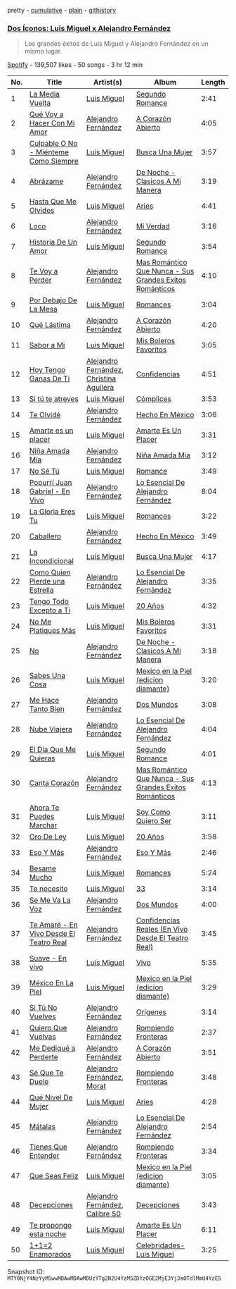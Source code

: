 pretty - [cumulative](/playlists/cumulative/37i9dQZF1DWSXkKR3NnPZR.md) - [plain](/playlists/plain/37i9dQZF1DWSXkKR3NnPZR) - [githistory](https://github.githistory.xyz/mackorone/spotify-playlist-archive/blob/main/playlists/plain/37i9dQZF1DWSXkKR3NnPZR)

### [Dos Íconos: Luis Miguel x Alejandro Fernández](https://open.spotify.com/playlist/37i9dQZF1DWSXkKR3NnPZR)

> Los grandes éxitos de Luis Miguel y Alejandro Fernández en un mismo lugar.

[Spotify](https://open.spotify.com/user/spotify) - 139,507 likes - 50 songs - 3 hr 12 min

| No. | Title | Artist(s) | Album | Length |
|---|---|---|---|---|
| 1 | [La Media Vuelta](https://open.spotify.com/track/1lKI9y1DL6QnYTZguVmACX) | [Luis Miguel](https://open.spotify.com/artist/2nszmSgqreHSdJA3zWPyrW) | [Segundo Romance](https://open.spotify.com/album/2e6Hp6xaTbUDVzcGLNTHm0) | 2:41 |
| 2 | [Qué Voy a Hacer Con Mi Amor](https://open.spotify.com/track/5JpOkusDXbxrcPj1Kd0O2Q) | [Alejandro Fernández](https://open.spotify.com/artist/6sq1yF0OZEWA4xoXVKW1L9) | [A Corazón Abierto](https://open.spotify.com/album/1MTvtQtk1V2gqCNxnu5cNA) | 4:05 |
| 3 | [Culpable O No \- Miénteme Como Siempre](https://open.spotify.com/track/7BwxbmYFy0l3ROHDjV2c14) | [Luis Miguel](https://open.spotify.com/artist/2nszmSgqreHSdJA3zWPyrW) | [Busca Una Mujer](https://open.spotify.com/album/6JSqwckfTYWbJj4R1fdOOo) | 3:57 |
| 4 | [Abrázame](https://open.spotify.com/track/4bc94CmMRBdAHPbIigr4mj) | [Alejandro Fernández](https://open.spotify.com/artist/6sq1yF0OZEWA4xoXVKW1L9) | [De Noche \- Clasicos A Mi Manera](https://open.spotify.com/album/7A8jjPIYtiY0ZXhzmd9Oms) | 3:19 |
| 5 | [Hasta Que Me Olvides](https://open.spotify.com/track/6vPAmoERUMRoTZaCCSWQ12) | [Luis Miguel](https://open.spotify.com/artist/2nszmSgqreHSdJA3zWPyrW) | [Aries](https://open.spotify.com/album/6UFAOiLDzOOt75eJhrhFNC) | 4:41 |
| 6 | [Loco](https://open.spotify.com/track/1tQYNmqyChbjXyZqOkto7s) | [Alejandro Fernández](https://open.spotify.com/artist/6sq1yF0OZEWA4xoXVKW1L9) | [Mi Verdad](https://open.spotify.com/album/1HYorOzh8yVdEsprLTnlyE) | 3:16 |
| 7 | [Historia De Un Amor](https://open.spotify.com/track/6av3uLAacGG7c9fjshWmuH) | [Luis Miguel](https://open.spotify.com/artist/2nszmSgqreHSdJA3zWPyrW) | [Segundo Romance](https://open.spotify.com/album/2e6Hp6xaTbUDVzcGLNTHm0) | 3:54 |
| 8 | [Te Voy a Perder](https://open.spotify.com/track/0Mp1XuQz36h46H3UXja0zw) | [Alejandro Fernández](https://open.spotify.com/artist/6sq1yF0OZEWA4xoXVKW1L9) | [Mas Romántico Que Nunca \- Sus Grandes Exitos Románticos](https://open.spotify.com/album/2TBD76ifIFJGhj8AsHF3xb) | 4:10 |
| 9 | [Por Debajo De La Mesa](https://open.spotify.com/track/1livAifXh1DMv25kTfFFHR) | [Luis Miguel](https://open.spotify.com/artist/2nszmSgqreHSdJA3zWPyrW) | [Romances](https://open.spotify.com/album/5bCqJHjSlxroHQdR8i8Qvo) | 3:04 |
| 10 | [Qué Lástima](https://open.spotify.com/track/5mqhPFVGkCJ67BtEL52pJW) | [Alejandro Fernández](https://open.spotify.com/artist/6sq1yF0OZEWA4xoXVKW1L9) | [A Corazón Abierto](https://open.spotify.com/album/1MTvtQtk1V2gqCNxnu5cNA) | 4:20 |
| 11 | [Sabor a Mi](https://open.spotify.com/track/6FplxvL2eaAd21QDPSp7M0) | [Luis Miguel](https://open.spotify.com/artist/2nszmSgqreHSdJA3zWPyrW) | [Mis Boleros Favoritos](https://open.spotify.com/album/0KxKUvK8sDRyvmGN8uMdx2) | 3:05 |
| 12 | [Hoy Tengo Ganas De Ti](https://open.spotify.com/track/0qO4GfXADY9QfgcgtrasT9) | [Alejandro Fernández](https://open.spotify.com/artist/6sq1yF0OZEWA4xoXVKW1L9), [Christina Aguilera](https://open.spotify.com/artist/1l7ZsJRRS8wlW3WfJfPfNS) | [Confidencias](https://open.spotify.com/album/3g2uS0IsIdaKqRiBSFrbBk) | 4:51 |
| 13 | [Si tú te atreves](https://open.spotify.com/track/4tljir1112UOLjqP2lXn4J) | [Luis Miguel](https://open.spotify.com/artist/2nszmSgqreHSdJA3zWPyrW) | [Cómplices](https://open.spotify.com/album/0PsSywVZE4qeOPBNiSj4Hz) | 3:53 |
| 14 | [Te Olvidé](https://open.spotify.com/track/0zRc5cHuMrulujN8t1XbYE) | [Alejandro Fernández](https://open.spotify.com/artist/6sq1yF0OZEWA4xoXVKW1L9) | [Hecho En México](https://open.spotify.com/album/6pbAg7ucQDM2j47aCaxpMI) | 3:06 |
| 15 | [Amarte es un placer](https://open.spotify.com/track/4lQWZGUrquRfH9se6nlmp3) | [Luis Miguel](https://open.spotify.com/artist/2nszmSgqreHSdJA3zWPyrW) | [Amarte Es Un Placer](https://open.spotify.com/album/59hPa94rgOLoOBKHz98i7n) | 3:31 |
| 16 | [Niña Amada Mía](https://open.spotify.com/track/7D9vpiy6FdXDx53fP1ioD7) | [Alejandro Fernández](https://open.spotify.com/artist/6sq1yF0OZEWA4xoXVKW1L9) | [Niña Amada Mia](https://open.spotify.com/album/3TVNw5Xt1czL5ZnQ9A5kzM) | 3:12 |
| 17 | [No Sé Tú](https://open.spotify.com/track/2DAsLftcRKP3iarCPmI1RY) | [Luis Miguel](https://open.spotify.com/artist/2nszmSgqreHSdJA3zWPyrW) | [Romance](https://open.spotify.com/album/4MjzdTkEmTwPAlVwDSSivP) | 3:49 |
| 18 | [Popurrí Juan Gabriel \- En Vivo](https://open.spotify.com/track/0rrhbg6KmRfAFZ7owKroiv) | [Alejandro Fernández](https://open.spotify.com/artist/6sq1yF0OZEWA4xoXVKW1L9) | [Lo Esencial De Alejandro Fernández](https://open.spotify.com/album/03RyWnTLH0JFemkDOp0nGi) | 8:04 |
| 19 | [La Gloria Eres Tu](https://open.spotify.com/track/0toNfHRTPmbsHi63G7Vgdz) | [Luis Miguel](https://open.spotify.com/artist/2nszmSgqreHSdJA3zWPyrW) | [Romances](https://open.spotify.com/album/5bCqJHjSlxroHQdR8i8Qvo) | 3:22 |
| 20 | [Caballero](https://open.spotify.com/track/6jrK6Y8d9tvjAjurI4W99u) | [Alejandro Fernández](https://open.spotify.com/artist/6sq1yF0OZEWA4xoXVKW1L9) | [Hecho En México](https://open.spotify.com/album/6pbAg7ucQDM2j47aCaxpMI) | 3:49 |
| 21 | [La Incondicional](https://open.spotify.com/track/6F9yAYUaNbUhdlQyt5uZ3b) | [Luis Miguel](https://open.spotify.com/artist/2nszmSgqreHSdJA3zWPyrW) | [Busca Una Mujer](https://open.spotify.com/album/6JSqwckfTYWbJj4R1fdOOo) | 4:17 |
| 22 | [Como Quien Pierde una Estrella](https://open.spotify.com/track/7rayH7w0DFOWTZ9LZaKL3G) | [Alejandro Fernández](https://open.spotify.com/artist/6sq1yF0OZEWA4xoXVKW1L9) | [Lo Esencial De Alejandro Fernández](https://open.spotify.com/album/03RyWnTLH0JFemkDOp0nGi) | 3:35 |
| 23 | [Tengo Todo Excepto a Ti](https://open.spotify.com/track/27XboT5Wb8VOn7A0heo3Ei) | [Luis Miguel](https://open.spotify.com/artist/2nszmSgqreHSdJA3zWPyrW) | [20 Años](https://open.spotify.com/album/3D9NENGfg4DFmYJrEaxRHd) | 4:32 |
| 24 | [No Me Platiques Más](https://open.spotify.com/track/11x1jx2HdzyjXgB31WAEkG) | [Luis Miguel](https://open.spotify.com/artist/2nszmSgqreHSdJA3zWPyrW) | [Mis Boleros Favoritos](https://open.spotify.com/album/0KxKUvK8sDRyvmGN8uMdx2) | 3:31 |
| 25 | [No](https://open.spotify.com/track/5EIGTiQSk0WCwwBvvbciJT) | [Alejandro Fernández](https://open.spotify.com/artist/6sq1yF0OZEWA4xoXVKW1L9) | [De Noche \- Clasicos A Mi Manera](https://open.spotify.com/album/7A8jjPIYtiY0ZXhzmd9Oms) | 3:18 |
| 26 | [Sabes Una Cosa](https://open.spotify.com/track/21Ullb4TU8qMsQd0Iselng) | [Luis Miguel](https://open.spotify.com/artist/2nszmSgqreHSdJA3zWPyrW) | [Mexico en la Piel \(edicion diamante\)](https://open.spotify.com/album/41VfVz6sKvbm1yCbqAlwfM) | 3:20 |
| 27 | [Me Hace Tanto Bien](https://open.spotify.com/track/3pJmw2cOLaMNwmyTUlEuLX) | [Alejandro Fernández](https://open.spotify.com/artist/6sq1yF0OZEWA4xoXVKW1L9) | [Dos Mundos](https://open.spotify.com/album/65go3XkEnCQoFByHvFLcDD) | 3:08 |
| 28 | [Nube Viajera](https://open.spotify.com/track/6L4fL5BzvvkDLTHs67Uqo6) | [Alejandro Fernández](https://open.spotify.com/artist/6sq1yF0OZEWA4xoXVKW1L9) | [Lo Esencial De Alejandro Fernández](https://open.spotify.com/album/03RyWnTLH0JFemkDOp0nGi) | 4:04 |
| 29 | [El Día Que Me Quieras](https://open.spotify.com/track/3NKIbFFAioTfznWbnjAMXX) | [Luis Miguel](https://open.spotify.com/artist/2nszmSgqreHSdJA3zWPyrW) | [Segundo Romance](https://open.spotify.com/album/2e6Hp6xaTbUDVzcGLNTHm0) | 4:01 |
| 30 | [Canta Corazón](https://open.spotify.com/track/5L9YBNfJx7ngCq1jrkQ8Tl) | [Alejandro Fernández](https://open.spotify.com/artist/6sq1yF0OZEWA4xoXVKW1L9) | [Mas Romántico Que Nunca \- Sus Grandes Exitos Románticos](https://open.spotify.com/album/2TBD76ifIFJGhj8AsHF3xb) | 4:13 |
| 31 | [Ahora Te Puedes Marchar](https://open.spotify.com/track/1uKjQoh8JZj9ryuYRhpd7E) | [Luis Miguel](https://open.spotify.com/artist/2nszmSgqreHSdJA3zWPyrW) | [Soy Como Quiero Ser](https://open.spotify.com/album/2dJCC5WZDKqQbXmUJeLe9Z) | 3:11 |
| 32 | [Oro De Ley](https://open.spotify.com/track/2PZtKB8fDoDGLot27oUnWH) | [Luis Miguel](https://open.spotify.com/artist/2nszmSgqreHSdJA3zWPyrW) | [20 Años](https://open.spotify.com/album/3D9NENGfg4DFmYJrEaxRHd) | 3:58 |
| 33 | [Eso Y Más](https://open.spotify.com/track/4uV2q5BTVqsNU1oF5tT6q1) | [Alejandro Fernández](https://open.spotify.com/artist/6sq1yF0OZEWA4xoXVKW1L9) | [Eso Y Más](https://open.spotify.com/album/3ej22uBC7EecBlN1GOg06U) | 2:46 |
| 34 | [Besame Mucho](https://open.spotify.com/track/18eQbiep3Kllvt52SW3ZCj) | [Luis Miguel](https://open.spotify.com/artist/2nszmSgqreHSdJA3zWPyrW) | [Romances](https://open.spotify.com/album/5bCqJHjSlxroHQdR8i8Qvo) | 5:24 |
| 35 | [Te necesito](https://open.spotify.com/track/0svWUjefj6RBlIQxA3VCvx) | [Luis Miguel](https://open.spotify.com/artist/2nszmSgqreHSdJA3zWPyrW) | [33](https://open.spotify.com/album/5HooteTWKKPU1GjuOo5Bpf) | 3:14 |
| 36 | [Se Me Va La Voz](https://open.spotify.com/track/5mrVaQBkLX0pErRNDNVREE) | [Alejandro Fernández](https://open.spotify.com/artist/6sq1yF0OZEWA4xoXVKW1L9) | [Dos Mundos](https://open.spotify.com/album/65go3XkEnCQoFByHvFLcDD) | 4:00 |
| 37 | [Te Amaré \- En Vivo Desde El Teatro Real](https://open.spotify.com/track/1xoMRgnQY63sYQZNfImUEZ) | [Alejandro Fernández](https://open.spotify.com/artist/6sq1yF0OZEWA4xoXVKW1L9) | [Confidencias Reales \(En Vivo Desde El Teatro Real\)](https://open.spotify.com/album/1Psmz14dcKR0QEyoUeGxXP) | 3:45 |
| 38 | [Suave \- En vivo](https://open.spotify.com/track/3wEzk1HBTwaDsV6GU0trKN) | [Luis Miguel](https://open.spotify.com/artist/2nszmSgqreHSdJA3zWPyrW) | [Vivo](https://open.spotify.com/album/2GtCBgC1SYeeb8fcxGWCLo) | 5:35 |
| 39 | [México En La Piel](https://open.spotify.com/track/5BPq1UQa1NSN647R6IzD3n) | [Luis Miguel](https://open.spotify.com/artist/2nszmSgqreHSdJA3zWPyrW) | [Mexico en la Piel \(edicion diamante\)](https://open.spotify.com/album/41VfVz6sKvbm1yCbqAlwfM) | 3:29 |
| 40 | [Si Tú No Vuelves](https://open.spotify.com/track/36R1CyVJGuQSR8YwlRW3zv) | [Alejandro Fernández](https://open.spotify.com/artist/6sq1yF0OZEWA4xoXVKW1L9) | [Orígenes](https://open.spotify.com/album/7BV29ZA45jWvqMY9CuRNvl) | 3:14 |
| 41 | [Quiero Que Vuelvas](https://open.spotify.com/track/6DO6RhWMkNezxS5PD44SJT) | [Alejandro Fernández](https://open.spotify.com/artist/6sq1yF0OZEWA4xoXVKW1L9) | [Rompiendo Fronteras](https://open.spotify.com/album/48XvYOTsoGV3Juk0OY7PDp) | 2:37 |
| 42 | [Me Dediqué a Perderte](https://open.spotify.com/track/4NUt1fcnO9aQAELBgXq3Kr) | [Alejandro Fernández](https://open.spotify.com/artist/6sq1yF0OZEWA4xoXVKW1L9) | [A Corazón Abierto](https://open.spotify.com/album/1MTvtQtk1V2gqCNxnu5cNA) | 3:51 |
| 43 | [Sé Que Te Duele](https://open.spotify.com/track/1OJkKHmXsZVKtWlECdpDAe) | [Alejandro Fernández](https://open.spotify.com/artist/6sq1yF0OZEWA4xoXVKW1L9), [Morat](https://open.spotify.com/artist/5C4PDR4LnhZTbVnKWXuDKD) | [Rompiendo Fronteras](https://open.spotify.com/album/48XvYOTsoGV3Juk0OY7PDp) | 3:48 |
| 44 | [Qué Nivel De Mujer](https://open.spotify.com/track/4yakD6EKEjeMezENNCSlcc) | [Luis Miguel](https://open.spotify.com/artist/2nszmSgqreHSdJA3zWPyrW) | [Aries](https://open.spotify.com/album/6UFAOiLDzOOt75eJhrhFNC) | 4:28 |
| 45 | [Mátalas](https://open.spotify.com/track/2uZX6rf2otrXvGx8vby7Xd) | [Alejandro Fernández](https://open.spotify.com/artist/6sq1yF0OZEWA4xoXVKW1L9) | [Lo Esencial De Alejandro Fernández](https://open.spotify.com/album/03RyWnTLH0JFemkDOp0nGi) | 2:54 |
| 46 | [Tienes Que Entender](https://open.spotify.com/track/7ee2FbCIkLtNyAXrnXZy5G) | [Alejandro Fernández](https://open.spotify.com/artist/6sq1yF0OZEWA4xoXVKW1L9) | [Rompiendo Fronteras](https://open.spotify.com/album/48XvYOTsoGV3Juk0OY7PDp) | 3:34 |
| 47 | [Que Seas Feliz](https://open.spotify.com/track/6AOt2y4PzYgiUapxCIrbfV) | [Luis Miguel](https://open.spotify.com/artist/2nszmSgqreHSdJA3zWPyrW) | [Mexico en la Piel \(edicion diamante\)](https://open.spotify.com/album/41VfVz6sKvbm1yCbqAlwfM) | 3:05 |
| 48 | [Decepciones](https://open.spotify.com/track/2LTYkSso5VAfdqzqjprOcH) | [Alejandro Fernández](https://open.spotify.com/artist/6sq1yF0OZEWA4xoXVKW1L9), [Calibre 50](https://open.spotify.com/artist/4jogXSSvlyMkODGSZ2wc2P) | [Decepciones](https://open.spotify.com/album/4Q7weZZRXGVLoKk3NeOuNT) | 3:43 |
| 49 | [Te propongo esta noche](https://open.spotify.com/track/3rZySdtQD7kNmpVb8gYQv4) | [Luis Miguel](https://open.spotify.com/artist/2nszmSgqreHSdJA3zWPyrW) | [Amarte Es Un Placer](https://open.spotify.com/album/59hPa94rgOLoOBKHz98i7n) | 6:11 |
| 50 | [1+1=2 Enamorados](https://open.spotify.com/track/2vHF81RO8GVarx2ykRhOsu) | [Luis Miguel](https://open.spotify.com/artist/2nszmSgqreHSdJA3zWPyrW) | [Celebridades\- Luis Miguel](https://open.spotify.com/album/1cpQHKtfCtrxMz7zUlX7of) | 3:25 |

Snapshot ID: `MTY0NjY4NzYyMSwwMDAwMDAwMDUzYTg2N2U4YzM5ZDYzOGE2MjE3YjJmOTdlMmU4YzE5`
